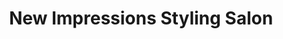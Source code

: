 ---
title: "New Impressions Styling Salon"
url: /north-myrtle-beach/new-impressions-styling-salon/
shop: Kosmetik
---